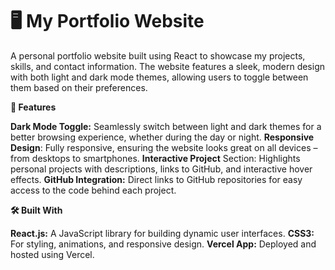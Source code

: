# 🖥️ My Portfolio Website

A personal portfolio website built using React to showcase my projects, skills, and contact information. The website features a sleek, modern design with both light and dark mode themes, allowing users to toggle between them based on their preferences.

**🚀 Features**

**Dark Mode Toggle:** Seamlessly switch between light and dark themes for a better browsing experience, whether during the day or night.
**Responsive Design**: Fully responsive, ensuring the website looks great on all devices – from desktops to smartphones.
**Interactive Project** Section: Highlights personal projects with descriptions, links to GitHub, and interactive hover effects.
**GitHub Integration:** Direct links to GitHub repositories for easy access to the code behind each project.

**🛠️ Built With**

**React.js:** A JavaScript library for building dynamic user interfaces.
**CSS3:** For styling, animations, and responsive design.
**Vercel App:** Deployed and hosted using Vercel.
